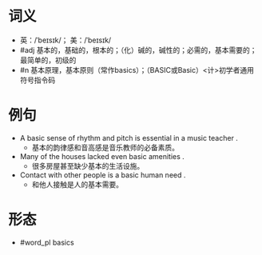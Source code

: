 # 词义
- 英：/ˈbeɪsɪk/； 美：/ˈbeɪsɪk/
- #adj 基本的，基础的，根本的；（化）碱的，碱性的；必需的，基本需要的；最简单的，初级的
- #n 基本原理，基本原则（常作basics）；（BASIC或Basic）<计>初学者通用符号指令码
# 例句
- A basic sense of rhythm and pitch is essential in a music teacher .
	- 基本的韵律感和音高感是音乐教师的必备素质。
- Many of the houses lacked even basic amenities .
	- 很多房屋甚至缺少基本的生活设施。
- Contact with other people is a basic human need .
	- 和他人接触是人的基本需要。
# 形态
- #word_pl basics
